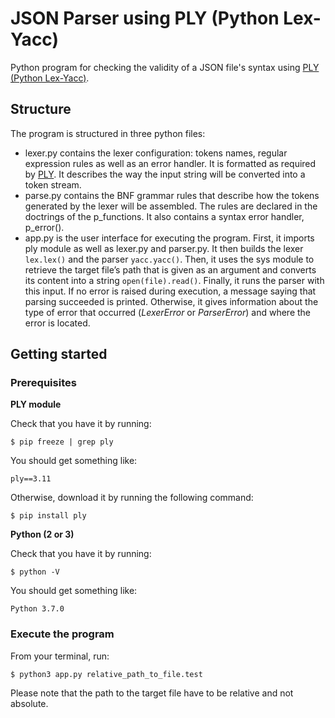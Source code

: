 # JSON Parser using PLY (Python Lex-Yacc)

Python program for checking the validity of a JSON file's syntax using [PLY (Python Lex-Yacc)](http://www.dabeaz.com/ply/ply.html).

## Structure

The program is structured in three python files:

* lexer.py contains the lexer configuration: tokens names, regular expression rules as well as an error handler. It is formatted as required by [PLY](http://www.dabeaz.com/ply/ply.html). It describes the way the input string will be converted into a token stream.
* parse.py contains the BNF grammar rules that describe how the tokens generated by the lexer will be assembled. The rules are declared in the doctrings of the p_functions. It also contains a syntax error handler, p_error().
* app.py is the user interface for executing the program. First, it imports ply module as well as lexer.py and parser.py. It then builds the lexer `lex.lex()` and the parser `yacc.yacc()`. Then, it uses the sys module to retrieve the target file’s path that is given as an argument and converts its content into a string `open(file).read()`. Finally, it runs the parser with this input. If no error is raised during execution, a message saying that parsing succeeded is printed. Otherwise, it gives information about the type of error that occurred (*LexerError* or *ParserError*) and where the error is located.

## Getting started

### Prerequisites 

**PLY module**

Check that you have it by running:

`$ pip freeze | grep ply`

You should get something like:

`ply==3.11`

Otherwise, download it by running the following command:

`$ pip install ply`

**Python (2 or 3)**

Check that you have it by running:

`$ python -V`

You should get something like:

`Python 3.7.0`

### Execute the program

From your terminal, run:

`$ python3 app.py relative_path_to_file.test`

Please note that the path to the target file have to be relative and not absolute.
